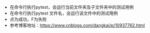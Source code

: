- 在命令行执行pytest，会运行当前文件夹及子文件夹中的测试用例
- 在命令行执行pytest  文件名，会运行该文件中的测试用例
- 点为成功，F为失败
- 参考博客地址：https://www.cnblogs.com/dangkai/p/10937762.html
